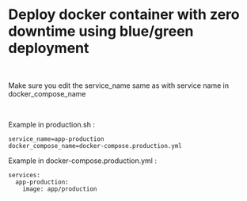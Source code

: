 # Deploy docker container with zero downtime using blue/green deployment

<br>

Make sure you edit the service_name same as with service name in docker_compose_name

<br>

Example in production.sh :
```
service_name=app-production
docker_compose_name=docker-compose.production.yml
```

Example in docker-compose.production.yml :
```
services:
  app-production:
    image: app/production
```
